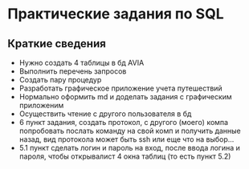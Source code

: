 # Практические задания по SQL
## Краткие сведения
* Нужно создать 4 таблицы в бд AVIA 
* Выполнить перечень запросов
* Создать пару процедур
* Разработать графическое приложение учета путешествий 
* Нормально оформить md и доделать задания с графическим приложеним
* Осуществить чтение с другого пользователя в бд
* 6 пункт задания, создать протокол, с другого (моего) компа попробовать послать команду на свой комп и получить данные назад, вид протокола может быть ssh или еще что на выбор...
* 5.1 пункт сделать логин и пароль на вход, после ввода логина и пароля, чтобы открывалист 4 окна таблиц (то есть пункт 5.2)
